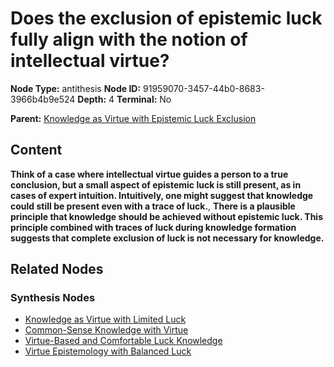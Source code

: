 # Does the exclusion of epistemic luck fully align with the notion of intellectual virtue?

**Node Type:** antithesis
**Node ID:** 91959070-3457-44b0-8683-3966b4b9e524
**Depth:** 4
**Terminal:** No

**Parent:** [Knowledge as Virtue with Epistemic Luck Exclusion](knowledge-as-virtue-with-epistemic-luck-exclusion-synthesis-230c4adf-3706-4c35-9d09-f01247e52334.md)

## Content

**Think of a case where intellectual virtue guides a person to a true conclusion, but a small aspect of epistemic luck is still present, as in cases of expert intuition. Intuitively, one might suggest that knowledge could still be present even with a trace of luck.**, **There is a plausible principle that knowledge should be achieved without epistemic luck. This principle combined with traces of luck during knowledge formation suggests that complete exclusion of luck is not necessary for knowledge.**

## Related Nodes

### Synthesis Nodes

- [Knowledge as Virtue with Limited Luck](knowledge-as-virtue-with-limited-luck-synthesis-5fb4e35b-ccc9-4ae3-8b9f-2bcbc2c9ba31.md)
- [Common-Sense Knowledge with Virtue](common-sense-knowledge-with-virtue-synthesis-6a48403c-0601-4357-a627-77ac35e57020.md)
- [Virtue-Based and Comfortable Luck Knowledge](virtue-based-and-comfortable-luck-knowledge-synthesis-2d15c263-5ffa-463b-849a-6b536149938b.md)
- [Virtue Epistemology with Balanced Luck](virtue-epistemology-with-balanced-luck-synthesis-4696559b-21df-427d-be4d-c3d57ec90861.md)
